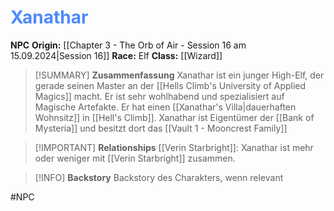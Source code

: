 # <font color = 4d88fd>Xanathar</font>

**NPC**
**Origin:** [[Chapter 3 - The Orb of Air - Session 16 am 15.09.2024|Session 16]]
**Race:** Elf
**Class:** [[Wizard]]

>[!SUMMARY] **Zusammenfassung**
>Xanathar ist ein junger High-Elf, der gerade seinen Master an der [[Hells Climb's University of Applied Magics]] macht. Er ist sehr wohlhabend und spezialisiert auf Magische Artefakte. Er hat einen [[Xanathar's Villa|dauerhaften Wohnsitz]] in [[Hell's Climb]].
>Xanathar ist Eigentümer der [[Bank of Mysteria]] und besitzt dort das [[Vault 1 - Mooncrest Family]]

>[!IMPORTANT] **Relationships**
>[[Verin Starbright]]: Xanathar ist mehr oder weniger mit [[Verin Starbright]] zusammen.

>[!INFO] **Backstory**
>Backstory des Charakters, wenn relevant

#NPC